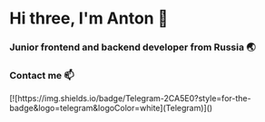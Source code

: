 <h1>Hi three, I'm Anton 👋</h1>

<h3>Junior frontend and backend developer from Russia 🌏</h2>

<h3>Contact me 📫</h3>
[![https://img.shields.io/badge/Telegram-2CA5E0?style=for-the-badge&logo=telegram&logoColor=white](Telegram)]()
